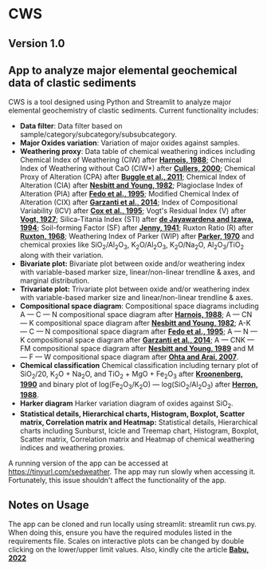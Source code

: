# CWS
## Version 1.0
## App to analyze major elemental geochemical data of clastic sediments
CWS is a tool designed using Python and Streamlit to analyze major elemental geochemistry of clastic sediments. Current functionality includes:

* **Data filter**: Data filter based on sample/category/subcategory/subsubcategory.
* **Major Oxides variation**: Variation of major oxides against samples.
* **Weathering proxy**: Data table of chemical weathering indices including Chemical Index of Weathering (CIW) after [**Harnois, 1988**](https://doi.org/10.1016/0037-0738(88)90137-6); Chemical Index of Weathering without CaO (CIW*) after [**Cullers, 2000**](https://doi.org/10.1016/S0024-4937(99)00063-8); Chemical Proxy of Alteration (CPA) after [**Buggle et al., 2011**](https://doi.org/10.1016/j.quaint.2010.07.019); Chemical Index of Alteration (CIA) after [**Nesbitt and Young, 1982**](https://doi.org/10.1038/299715a0); Plagioclase Index of Alteration (PIA) after [**Fedo et al., 1995**](https://doi.org/10.1130/0091-7613(1995)023<0921:UTEOPM>2.3.CO;2); Modified Chemical Index of Alteration (CIX) after [**Garzanti et al., 2014**](https://doi.org/10.1016/j.chemgeo.2013.12.016); Index of Compositional Variability (ICV) after [**Cox et al., 1995**](https://doi.org/10.1016/0016-7037(95)00185-9); Vogt's Residual Index (V) after [**Vogt, 1927**](https://www.scirp.org/(S(oyulxb452alnt1aej1nfow45))/reference/ReferencesPapers.aspx?ReferenceID=2143364); Silica‐Titania Index (STI) after [**de Jayawardena and Izawa, 1994**](https://doi.org/10.1016/0013-7952(94)90011-6); Soil-forming Factor (SF) after [**Jenny, 1941**](https://doi.org/10.2134/agronj1941.00021962003300090016x); Ruxton Ratio (R) after [**Ruxton, 1968**](https://doi.org/10.1086/627357); Weathering Index of Parker (WIP) after [**Parker, 1970**](https://doi.org/10.1017/S0016756800058581) and chemical proxies like SiO<sub>2</sub>/Al<sub>2</sub>O<sub>3</sub>, K<sub>2</sub>O/Al<sub>2</sub>O<sub>3</sub>, K<sub>2</sub>O/Na<sub>2</sub>O, Al<sub>2</sub>O<sub>3</sub>/TiO<sub>2</sub> along with their variation.
* **Bivariate plot:** Bivariate plot between oxide and/or weathering index with variable-based marker size, linear/non-linear trendline & axes, and marginal distribution.
* **Trivariate plot:** Trivariate plot between oxide and/or weathering index with variable-based marker size and linear/non-linear trendline & axes.
* **Compositional space diagram**: Compositional space diagrams including A — C — N compositional space diagram after [**Harnois, 1988**](https://doi.org/10.1016/0037-0738(88)90137-6); A — CN — K compositional space diagram after [**Nesbitt and Young, 1982**](https://doi.org/10.1038/299715a0); A-K — C — N compositional space diagram after [**Fedo et al., 1995**](https://doi.org/10.1130/0091-7613(1995)023<0921:UTEOPM>2.3.CO;2); A — N — K compositional space diagram after [**Garzanti et al., 2014**](https://doi.org/10.1016/j.chemgeo.2013.12.016); A — CNK — FM compositional space diagram after [**Nesbitt and Young, 1989**](https://doi.org/10.1086/629290) and M — F — W compositional space diagram after [**Ohta and Arai, 2007**](https://doi.org/10.1016/j.chemgeo.2007.02.017).
* **Chemical classification** Chemical classification including ternary plot of SiO<sub>2</sub>/20, K<sub>2</sub>O + Na<sub>2</sub>O, and TiO<sub>2</sub> + MgO + Fe<sub>2</sub>O<sub>3</sub> after [**Kroonenberg, 1990**](https://doi.org/10.1016/0009-2541(90)90172-4) and binary plot of log(Fe<sub>2</sub>O<sub>3</sub>/K<sub>2</sub>O) — log(SiO<sub>2</sub>/Al<sub>2</sub>O<sub>3</sub>) after [**Herron, 1988**](https://doi.org/10.1306/212F8E77-2B24-11D7-8648000102C1865D).
* **Harker diagram** Harker variation diagram of oxides against SiO<sub>2</sub>.
* **Statistical details, Hierarchical charts, Histogram, Boxplot, Scatter matrix, Correlation matrix and Heatmap:** Statistical details, Hierarchical charts including Sunburst, Icicle and Treemap chart, Histogram, Boxplot, Scatter matrix, Correlation matrix and Heatmap of chemical weathering indices and weathering proxies.

A running version of the app can be accessed at https://tinyurl.com/sedweather. The app may run slowly when accessing it. Fortunately, this issue shouldn't affect the functionality of the app.

## Notes on Usage
The app can be cloned and run locally using streamlit: streamlit run cws.py. When doing this, ensure you have the required modules listed in the requirements file.
Scales on interactive plots can be changed by double clicking on the lower/upper limit values. Also, kindly cite the article [**Babu, 2022**](https://doi.org/10.1016/j.matpr.2022.08.002) 

